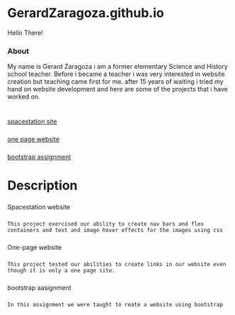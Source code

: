 # GerardZaragoza.github.io
Hello There! 
### About
  My name is Gerard Zaragoza i am a former elementary Science and History school teacher. Before i became a teacher i was very interested in website creation but teaching
  came first for me. after 15 years of waiting i tried my hand on website development and here are some of the projects that i have worked on.
#
[spacestation site](https://github.com/GerardZaragoza/htmlProjects/blob/master/space%20station/index.html)
###
[one page website](https://github.com/GerardZaragoza/htmlProjects/blob/master/One%20Page%20Website/one_page_website.html)
###
[bootstrap assignment](https://github.com/GerardZaragoza/htmlProjects/blob/master/bootstrap4_project/bootstrap_assignment.html)

# Description
###
Spacestation website
###
    This project exercised our ability to create nav bars and flex containers and text and image hover effects for the images using css
###
One-page website
### 
    This project tested our abilities to create links in our website even though it is only a one page site.
###
bootstrap aasignment
###
    In this assignment we were taught to reate a website using bootstrap

